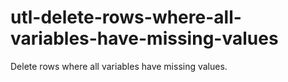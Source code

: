 # utl-delete-rows-where-all-variables-have-missing-values
Delete rows where all variables have missing values. 
